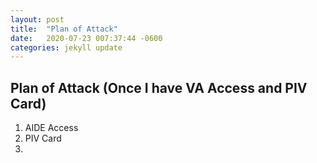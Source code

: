 ```yaml
---
layout: post
title:  "Plan of Attack"
date:   2020-07-23 007:37:44 -0600
categories: jekyll update
---
```


## Plan of Attack (Once I have VA Access and PIV Card)

1. AIDE Access
2. PIV Card
3. 
